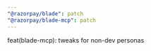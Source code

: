 ```yaml
---
"@razorpay/blade": patch
"@razorpay/blade-mcp": patch
---
```


feat(blade-mcp): tweaks for non-dev personas
